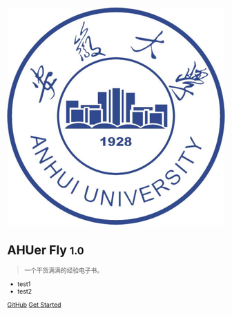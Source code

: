 <!-- _coverpage.md -->

![logo](_media/ahu_logo.jpg)

# AHUer Fly <small>1.0</small>

> 一个干货满满的经验电子书。

- test1
- test2

[GitHub](https://github.com/xiaohai99/ahuf)
[Get Started](https://xiaohai99.github.io/ahuf/#/?id=安大飞跃)
